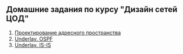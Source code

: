 ## Домашние задания по курсу "Дизайн сетей ЦОД"

1. [Проектирование адресного пространства](labs/lab01/)
2. [Underlay. OSPF](labs/lab02/)
3. [Underlay. IS-IS](labs/lab03/)
